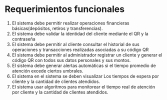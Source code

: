 # Requerimientos funcionales
1. El sistema debe permitir realizar operaciones financieras básicas(depósitos, retiros y transferencias).
2. El sistema debe validar la identidad del cliente mediante el QR y la contraseña
3. El sistema debe permitir al cliente consultar el historial de sus operaciones y transacciones realizadas asociadas a su código QR
4. El sistema debe permitir al administrador registrar un cliente y generar el código QR con todos sus datos personales y sus montos.
5. El sistema debe generar alertas automáticas si el tiempo promedio de atención excede ciertos umbrales.
6. El sistema en el sistema se deben visualizar Los tiempos de espera por cliente y la cantidad de clientes atendidos.
7. El sistema usar algoritmos para monitorear el tiempo real de atención por cliente y la cantidad de clientes atendidos.